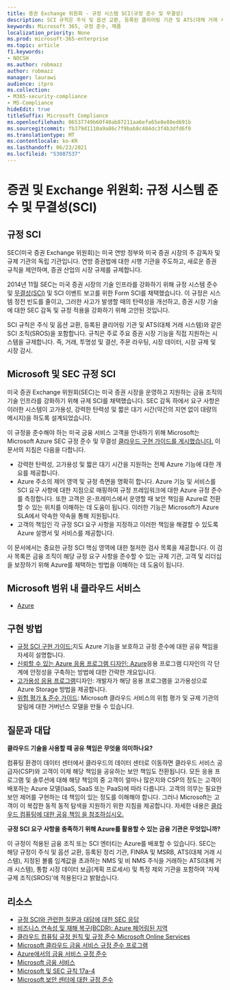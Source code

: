 ```yaml
---
title: 증권 Exchange 위원회 - 규정 시스템 SCI(규정 준수 및 무결성)
description: SCI 규칙은 주식 및 옵션 교환, 등록된 클리어링 기관 및 ATS(대체 거래 시스템)와 같은 SCI 조직(SROS)을 포함합니다.
keywords: Microsoft 365, 규정 준수, 제품
localization_priority: None
ms.prod: microsoft-365-enterprise
ms.topic: article
f1.keywords:
- NOCSH
ms.author: robmazz
author: robmazz
manager: laurawi
audience: itpro
ms.collection:
- M365-security-compliance
- MS-Compliance
hideEdit: true
titleSuffix: Microsoft Compliance
ms.openlocfilehash: 06537749b60f40ab87211aa6efa65e8e88ed691b
ms.sourcegitcommit: fb379d1110a9a86c7f9bab8c484dc3f4b3dfd6f0
ms.translationtype: MT
ms.contentlocale: ko-KR
ms.lasthandoff: 06/23/2021
ms.locfileid: "53087537"
---
```

# <a name="securities-and-exchange-commission-regulation-systems-compliance-and-integrity-sci"></a>증권 및 Exchange 위원회: 규정 시스템 준수 및 무결성(SCI)

## <a name="about-regulation-sci"></a>규정 SCI

SEC(미국 증권 Exchange 위원회)는 미국 연방 정부와 미국 증권 시장의 주 감독자 및 규제 기관의 독립 기관입니다. 연방 증권법에 대한 시행 기관을 주도하고, 새로운 증권 규칙을 제안하며, 증권 산업의 시장 규제를 규제합니다.

2014년 11월 SEC는 미국 증권 시장의 기술 인프라를 강화하기 위해 규정 시스템 준수 및 [무결성(SCI)](https://www.sec.gov/rules/final/2014/34-73639.pdf) 및 SCI 이벤트 보고를 위한 Form SCI를 채택했습니다. 이 규정은 시스템 정전 빈도를 줄이고, 그러한 사고가 발생할 때의 탄력성을 개선하고, 증권 시장 기술에 대한 SEC 감독 및 규정 적용을 강화하기 위해 고안된 것입니다.

SCI 규칙은 주식 및 옵션 교환, 등록된 클리어링 기관 및 ATS(대체 거래 시스템)와 같은 SCI 조직(SROS)을 포함합니다. 규칙은 주로 주요 증권 시장 기능을 직접 지원하는 시스템을 규제합니다. 즉, 거래, 투명성 및 결산, 주문 라우팅, 시장 데이터, 시장 규제 및 시장 감시.

## <a name="microsoft-and-sec-regulation-sci"></a>Microsoft 및 SEC 규정 SCI

미국 증권 Exchange 위원회(SEC)는 미국 증권 시장을 운영하고 지원하는 금융 조직의 기술 인프라를 강화하기 위해 규제 SCI를 채택했습니다. SEC 감독 하에서 요구 사항은 이러한 시스템이 고가용성, 강력한 탄력성 및 짧은 대기 시간(약간의 지연 없이 대량의 메시지)을 하도록 설계되었습니다.

이 규정을 준수해야 하는 미국 금융 서비스 고객을 안내하기 위해 Microsoft는 Microsoft Azure SEC 규정 준수 및 무결성 [클라우드 구현 가이드를 게시했습니다.](https://servicetrust.microsoft.com/ViewPage/TrustDocumentsV3?command=Download&downloadType=Document&downloadId=a69ce0c1-7b7e-44e9-9143-867241e6b2f9&tab=7f51cb60-3d6c-11e9-b2af-7bb9f5d2d913&docTab=7f51cb60-3d6c-11e9-b2af-7bb9f5d2d913_FAQ_and_White_Papers) 이 문서의 지침은 다음을 다합니다.

- 강력한 탄력성, 고가용성 및 짧은 대기 시간을 지원하는 전체 Azure 기능에 대한 개요를 제공합니다.
- Azure 주소의 제어 영역 및 규정 측면을 명확히 합니다. Azure 기능 및 서비스를 SCI 요구 사항에 대한 지점으로 매핑하여 규정 프레임워크에 대한 Azure 규정 준수를 측정합니다. 또한 고객은 온-프레미스에서 운영할 때 보안 책임을 Azure로 전환할 수 있는 위치를 이해하는 데 도움이 됩니다. 이러한 기능은 Microsoft가 Azure SLA에서 약속한 약속을 통해 지원됩니다.
- 고객의 책임인 각 규정 SCI 요구 사항을 지정하고 이러한 책임을 해결할 수 있도록 Azure 설명서 및 서비스를 제공합니다.

이 문서에서는 중요한 규정 SCI 핵심 영역에 대한 철저한 검사 목록을 제공합니다. 이 검사 목록은 금융 조직이 해당 규정 요구 사항을 준수할 수 있는 규제 기관, 고객 및 리더십을 보장하기 위해 Azure를 채택하는 방법을 이해하는 데 도움이 됩니다.

## <a name="microsoft-in-scope-cloud-services"></a>Microsoft 범위 내 클라우드 서비스

- [Azure](https://aka.ms/AzureCompliance)

## <a name="how-to-implement"></a>구현 방법

- [규정 SCI 구현 가이드:](https://servicetrust.microsoft.com/ViewPage/TrustDocumentsV3?command=Download&downloadType=Document&downloadId=a69ce0c1-7b7e-44e9-9143-867241e6b2f9&tab=7f51cb60-3d6c-11e9-b2af-7bb9f5d2d913&docTab=7f51cb60-3d6c-11e9-b2af-7bb9f5d2d913_FAQ_and_White_Papers)지도 Azure 기능을 보호하고 규정 준수에 대한 공유 책임을 자세히 설명합니다.
- [신뢰할 수 있는 Azure 응용 프로그램 디자인: Azure](/azure/architecture/resiliency/)응용 프로그램 디자인의 각 단계에 안정성을 구축하는 방법에 대한 간략한 개요입니다.
- [고가용성 응용 프로그램](/azure/storage/common/storage-designing-ha-apps-with-ragrs)디자인: 개발자가 해당 응용 프로그램을 고가용성으로 Azure Storage 방법을 제공합니다.
- [위험 평가 & 준수 가이드](https://aka.ms/RiskGovernanceGuide): Microsoft 클라우드 서비스의 위험 평가 및 규제 기관의 알림에 대한 거버넌스 모델을 만들 수 있습니다.

## <a name="frequently-asked-questions"></a>질문과 대답

**클라우드 기술을 사용할 때 공유 책임은 무엇을 의미하나요?**

컴퓨팅 환경이 데이터 센터에서 클라우드의 데이터 센터로 이동하면 클라우드 서비스 공급자(CSP)와 고객이 이제 해당 책임을 공유하는 보안 책임도 전환됩니다. 모든 응용 프로그램 및 솔루션에 대해 해당 책임의 중 고객이 얼마나 많은지와 CSP의 정도는 고객이 배포하는 Azure 모델(IaaS, SaaS 또는 PaaS)에 따라 다릅니다. 고객의 의무는 필요한 보안 제어를 구현하는 데 책임이 있는 정도를 이해해야 합니다. 그러나 Microsoft는 고객이 이 복잡한 동적 동적 탐색을 지원하기 위한 지침을 제공합니다. 자세한 내용은 [클라우드 컴퓨팅에 대한 공유 책임 을 참조하십시오.](https://gallery.technet.microsoft.com/Shared-Responsibilities-81d0ff91)

**규정 SCI 요구 사항을 충족하기 위해 Azure를 활용할 수 있는 금융 기관은 무엇입니까?**

이 규정이 적용된 금융 조직 또는 SCI 엔터티는 Azure를 배포할 수 있습니다. SEC는 해당 규정이 주식 및 옵션 교환, 등록된 정리 기관, FINRA 및 MSRB, ATS(대체 거래 시스템), 지정된 볼륨 임계값을 초과하는 NMS 및 비 NMS 주식을 거래하는 ATS(대체 거래 시스템), 통합 시장 데이터 보급(계획 프로세서) 및 특정 제외 기관을 포함하여 '자체 규제 조직(SROS)'에 적용된다고 밝혔습니다.

## <a name="resources"></a>리소스

- [규정 SCI와 관련한 질문과 대답에 대한 SEC 응답](https://www.sec.gov/divisions/marketreg/regulation-sci-faq.shtml)
- [비즈니스 연속성 및 재해 복구(BCDR): Azure 페어링된 지역](/azure/best-practices-availability-paired-regions)
- [클라우드 컴퓨팅 규정 원칙 및 규정 준수 Microsoft Online Services](https://aka.ms/FinServ-Guide-US)
- [Microsoft 클라우드 금융 서비스 규정 준수 프로그램](https://aka.ms/FSCP-Print)
- [Azure에서의 금융 서비스 규정 준수](https://aka.ms/FinServ-Compliance-Azure)
- [Microsoft 금융 서비스](https://aka.ms/FinServ-Compliance)
- [Microsoft 및 SEC 규칙 17a-4](offering-SEC-17a-4.md)
- [Microsoft 보안 센터에 대한 규정 준수](https://www.microsoft.com/trust-center/compliance/compliance-overview)
